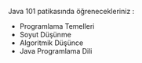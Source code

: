 Java 101 patikasında öğrenecekleriniz :

- Programlama Temelleri
- Soyut Düşünme
- Algoritmik Düşünce
- Java Programlama Dili